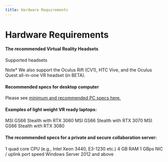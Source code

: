 ```yaml
---
title: Hardware Requirements
---
```


# Hardware Requirements

#### The recommended Virtual Reality Headsets

Supported headsets

<vimg src="gettingStarted-page/SupportedHeadsets2023.png" />

Note\*
We also support the Oculus Rift (CV1), HTC Vive, and the Oculus Quest all-in-one VR headset (in BETA).

#### Recommended specs for desktop computer
Please see <a href="https://docs.nanome.ai/help/pchardware.html"> minimum and recommended PC specs here. </a>

#### Examples of light weight VR ready laptops:
MSI GS66 Stealth with RTX 3060
MSI GS66 Stealth with RTX 3070
MSI GS66 Stealth with RTX 3080

#### The recommended specs for a private and secure collaboration server:
1 quad core CPU (e.g., Intel Xeon 3440, E3-1230 etc.) 4 GB RAM
1 GBps NIC / uplink port speed
Windows Server 2012 and above
